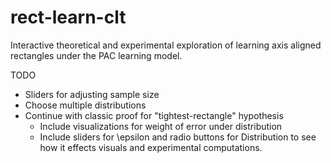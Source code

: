 # rect-learn-clt
Interactive theoretical and experimental exploration of learning axis aligned rectangles under the PAC learning model.

TODO
- Sliders for adjusting sample size
- Choose multiple distributions
- Continue with classic proof for "tightest-rectangle" hypothesis
    - Include visualizations for weight of error under distribution
    - Include sliders for \epsilon and radio buttons for Distribution to see how it effects visuals and experimental computations.